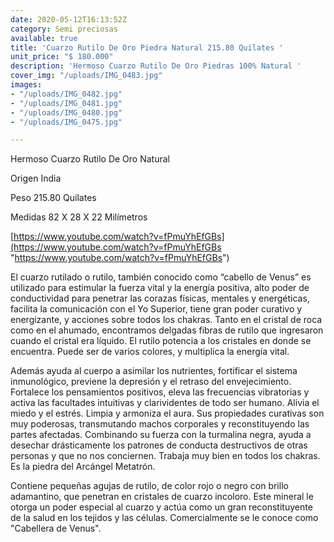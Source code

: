 ```yaml
---
date: 2020-05-12T16:13:52Z
category: Semi preciosas
available: true
title: 'Cuarzo Rutilo De Oro Piedra Natural 215.80 Quilates '
unit_price: "$ 180.000"
description: 'Hermoso Cuarzo Rutilo De Oro Piedras 100% Natural '
cover_img: "/uploads/IMG_0483.jpg"
images:
- "/uploads/IMG_0482.jpg"
- "/uploads/IMG_0481.jpg"
- "/uploads/IMG_0480.jpg"
- "/uploads/IMG_0475.jpg"

---
```

Hermoso Cuarzo Rutilo De Oro Natural 

Origen India 

Peso 215.80 Quilates 

Medidas 82 X 28 X 22 Milímetros 

[https://www.youtube.com/watch?v=fPmuYhEfGBs](https://www.youtube.com/watch?v=fPmuYhEfGBs "https://www.youtube.com/watch?v=fPmuYhEfGBs")

El cuarzo rutilado o rutilo, también conocido como “cabello de Venus” es utilizado para estimular la fuerza vital y la energía positiva, alto poder de conductividad para penetrar las corazas físicas, mentales y energéticas, facilita la comunicación con el Yo Superior, tiene gran poder curativo y energizante, y acciones sobre todos los chakras. Tanto en el cristal de roca como en el ahumado, encontramos delgadas fibras de rutilo que ingresaron cuando el cristal era líquido. El rutilo potencia a los cristales en donde se encuentra. Puede ser de varios colores, y multiplica la energía vital.

Además ayuda al cuerpo a asimilar los nutrientes, fortificar el sistema inmunológico, previene la depresión y el retraso del envejecimiento. Fortalece los pensamientos positivos, eleva las frecuencias vibratorias y activa las facultades intuitivas y clarividentes de todo ser humano. Alivia el miedo y el estrés. Limpia y armoniza el aura. Sus propiedades curativas son muy poderosas, transmutando machos corporales y reconstituyendo las partes afectadas. Combinando su fuerza con la turmalina negra, ayuda a desechar drásticamente los patrones de conducta destructivos de otras personas y que no nos conciernen. Trabaja muy bien en todos los chakras. Es la piedra del Arcángel Metatrón.

Contiene pequeñas agujas de rutilo, de color rojo o negro con brillo adamantino, que penetran en cristales de cuarzo incoloro. Este mineral le otorga un poder especial al cuarzo y actúa como un gran reconstituyente de la salud en los tejidos y las células. Comercialmente se le conoce como "Cabellera de Venus".